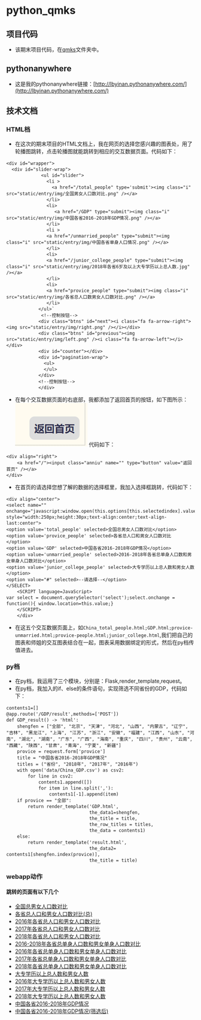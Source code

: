 # python_qmks
## 项目代码
* 该期末项目代码，在[qmks](https://github.com/luobyinan/python_qmks/tree/master/qmks)文件夹中。
## pythonanywhere
* 这是我的pythonanywhere链接：[http://lbyinan.pythonanywhere.com/](http://lbyinan.pythonanywhere.com/)
## 技术文档
### HTML档
* 在这次的期末项目的HTML文档上，我在网页的选择您感兴趣的图表处，用了轮播图跳转，点击轮播图就能跳转到相应的交互数据页面。代码如下：
```
<div id="wrapper">
  <div id="slider-wrap">
             <ul id="slider">
               <li >
                 <a href="/total_people" type='submit'><img class="i" src="static/entry/img/全国男女人口数对比.png" /></a>
               </li>
               <li>
                  <a href="/GDP" type="submit"><img class="i" src="static/entry/img/中国各省2016-2018年GDP情况.png" /></a>
               </li>
               <li >
               <a href="/unmarried_people" type="submit"><img class="i" src="static/entry/img/中国各省单身人口情况.png" /></a>
               </li>
               <li>
               <a href="/junior_college_people" type="submit"><img class="i" src="static/entry/img/2018年各省6岁及以上大专学历以上总人数.jpg" /></a>
               </li>
               <li>
               <a href="provice_people" type="submit"><img class="i" src="static/entry/img/各省总人口数男女人口数对比.png" /></a>
               </li>
            </ul>`
             <!--控制按钮-->
            <div class="btns" id="next"><i class="fa fa-arrow-right"><img src="static/entry/img/right.png" /></i></div>
            <div class="btns" id="previous"><img src="static/entry/img/left.png" /><i class="fa fa-arrow-left"></i></div>
            <div id="counter"></div>
            <div id="pagination-wrap">
              <ul>
              </ul>
            </div>
            <!--控制按钮-->
  			</div>
```

* 在每个交互数据页面的右底部，我都添加了返回首页的按钮，如下图所示：
![](img/button.png)
代码如下：

```
<div align="right">
    <a href="/"><input class="anniu" name="" type="button" value="返回首页" /></a>
</div>
```

* 在首页的请选择您想了解的数据的选择框里，我加入选择框跳转，代码如下：
```
<div align="center">
<select name="" onchange="javascript:window.open(this.options[this.selectedindex].value)" style="width:250px;height:30px;text-align:center;text-align-last:center">
<option value='total_people' selected>全国总男女人口数对比</option>
<option value='provice_people' selected>各省总人口和男女人口数对比</option>
<option value='GDP' selected>中国各省2016-2018年GDP情况</option>
<option value='unmarried_people' selected>2016-2018年各省总单身人口数和男女单身人口数对比</option>
<option value='junior_college_people' selected>大专学历以上总人数和男女人数</option>
<option value="#" selected>--请选择--</option>
</SELECT>
    <SCRIPT language=JavaScript>
var select = document.querySelector('select');select.onchange = function(){	window.location=this.value;}
    </SCRIPT>
    </div>
```

* 在这五个交互数据页面上，如```China_total_people.html;GDP.html;provice-unmarried.html;provice-people.html;junior_college.html```,我们把自己的图表和师姐的交互图表结合在一起，图表采用数据绑定的形式，然后在py档传值进去。
### py档
* 在py档，我运用了三个模块，分别是：Flask,render_template,request。
* 在py档，我加入的if、else的条件语句，实现筛选不同省份的GDP，代码如下：
```
contents1=[]
@app.route('/GDP/result',methods=['POST'])
def GDP_result() -> 'html':
    shengfen = ["全部", "北京", "天津", "河北", "山西", "内蒙古", "辽宁", "吉林", "黑龙江", "上海", "江苏", "浙江", "安徽", "福建", "江西", "山东", "河南", "湖北", "湖南", "广东", "广西", "海南", "重庆", "四川", "贵州", "云南", "西藏", "陕西", "甘肃", "青海", "宁夏", "新疆"]
    provice = request.form['provice']
    title = "中国各省2016-2018年GDP情况"
    titles = ("省份", "2018年", "2017年", "2016年")
    with open('data/China_GDP.csv') as csv2:
        for line in csv2:
            contents1.append([])
            for item in line.split(','):
                contents1[-1].append(item)
    if provice == "全部":
        return render_template('GDP.html',
                               the_data1=shengfen,
                               the_title = title,
                               the_row_titles = titles,
                               the_data = contents1)
    else:
        return render_template('result.html',
                               the_data2= contents1[shengfen.index(provice)],
                               the_title = title)
```

### webapp动作
#### 跳转的页面有以下几个
* [全国总男女人口数对比](http://lbyinan.pythonanywhere.com/total_people)
* [各省总人口和男女人口数对比(总)](http://lbyinan.pythonanywhere.com/provice_people)
* [2016年各省总人口和男女人口数对比](http://lbyinan.pythonanywhere.com/provice_people/2016)
* [2017年各省总人口和男女人口数对比](http://lbyinan.pythonanywhere.com/provice_people/2017)
* [2018年各省总人口和男女人口数对比](http://lbyinan.pythonanywhere.com/provice_people/2018)
* [2016-2018年各省总单身人口数和男女单身人口数对比](http://lbyinan.pythonanywhere.com/unmarried_people)
* [2016年各省总单身人口数和男女单身人口数对比](http://lbyinan.pythonanywhere.com/unmarried_people/2016)
* [2017年各省总单身人口数和男女单身人口数对比](http://lbyinan.pythonanywhere.com/unmarried_people/2017)
* [2018年各省总单身人口数和男女单身人口数对比](http://lbyinan.pythonanywhere.com/unmarried_people/2018)
* [大专学历以上总人数和男女人数](http://lbyinan.pythonanywhere.com/junior_college_people)
* [2016年大专学历以上总人数和男女人数](http://lbyinan.pythonanywhere.com/junior_college_people/2016)
* [2017年大专学历以上总人数和男女人数](http://lbyinan.pythonanywhere.com/junior_college_people/2017)
* [2018年大专学历以上总人数和男女人数](http://lbyinan.pythonanywhere.com/junior_college_people/2018)
* [中国各省2016-2018年GDP情况](http://lbyinan.pythonanywhere.com/GDP)
* [中国各省2016-2018年GDP情况(筛选后)](http://lbyinan.pythonanywhere.com/GDP/result)

